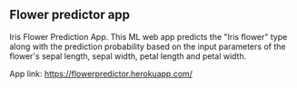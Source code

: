 ## Flower predictor app
Iris Flower Prediction App. 
This ML web app predicts the "Iris flower" type along with the prediction probability based on the input parameters of the flower's sepal length, sepal width, petal length and petal width. 



App link: https://flowerpredictor.herokuapp.com/
